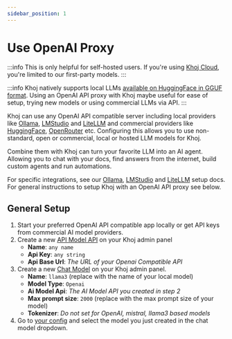 ```yaml
---
sidebar_position: 1
---
```


# Use OpenAI Proxy
:::info
This is only helpful for self-hosted users. If you're using [Khoj Cloud](https://app.khoj.dev), you're limited to our first-party models.
:::

:::info
Khoj natively supports local LLMs [available on HuggingFace in GGUF format](https://huggingface.co/models?library=gguf). Using an OpenAI API proxy with Khoj maybe useful for ease of setup, trying new models or using commercial LLMs via API.
:::

Khoj can use any OpenAI API compatible server including local providers like [Ollama](/advanced/ollama), [LMStudio](/advanced/lmstudio) and [LiteLLM](/advanced/litellm) and commercial providers like [HuggingFace](https://huggingface.co/docs/api-inference/tasks/chat-completion#using-the-api), [OpenRouter](https://openrouter.ai/docs/quick-start) etc.
Configuring this allows you to use non-standard, open or commercial, local or hosted LLM models for Khoj.

Combine them with Khoj can turn your favorite LLM into an AI agent. Allowing you to chat with your docs, find answers from the internet, build custom agents and run automations.

For specific integrations, see our [Ollama](/advanced/ollama), [LMStudio](/advanced/lmstudio) and [LiteLLM](/advanced/litellm) setup docs. For general instructions to setup Khoj with an OpenAI API proxy see below.

## General Setup

1. Start your preferred OpenAI API compatible app locally or get API keys from commercial AI model providers.
3. Create a new [API Model API](http://localhost:42110/server/admin/database/aimodelapi/add) on your Khoj admin panel
   - **Name**: `any name`
   - **Api Key**: `any string`
   - **Api Base Url**: *The URL of your Openai Compatible API*
3. Create a new [Chat Model](http://localhost:42110/server/admin/database/chatmodel/add) on your Khoj admin panel.
   - **Name**: `llama3` (replace with the name of your local model)
   - **Model Type**: `Openai`
   - **Ai Model Api**: *The AI Model API you created in step 2*
   - **Max prompt size**: `2000` (replace with the max prompt size of your model)
   - **Tokenizer**: *Do not set for OpenAI, mistral, llama3 based models*
4. Go to [your config](http://localhost:42110/settings) and select the model you just created in the chat model dropdown.
